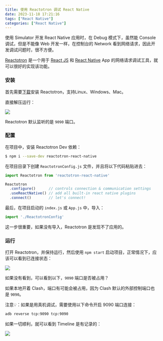 ```yaml
---
title: 使用 Reactotron 调试 React Native
date: 2023-11-18 17:21:16
tags: ["React Native"]
categories: ["React Native"]
---
```


使用 Simulator 开发 React Native 应用时，在 Debug 模式下，虽然能 Console 调试，但是不能像 Web 开发一样，在控制台的 Network 看到网络请求，因此开发调试问题时，很不方便。

[Reactotron](https://github.com/infinitered/reactotron) 是一个用于 [React JS](https://facebook.github.io/react/) 和 [React Native](https://facebook.github.io/react-native/) App 的网络请求调试工具，就可以很好的实现该功能。

<!-- more -->

### 安装

首先需要[下载](https://github.com/infinitered/reactotron/releases)安装 Reactotron，支持Linux、Windows、Mac。

直接解压运行：

![](https://cdn.jsdelivr.net/gh/0xAiKang/CDN/blog/images/20231118165745.png)

Reactotron 默认监听的是 `9090` 端口。

### 配置

在项目中，安装 Reactotron Dev 依赖：

```bash
$ npm i --save-dev reactotron-react-native
```

在项目目录下创建 `ReactotronConfig.js` 文件，并且将以下代码粘贴进去：
```js
import Reactotron from 'reactotron-react-native'

Reactotron
  .configure()      // controls connection & communication settings
  .useReactNative() // add all built-in react native plugins
  .connect()        // let's connect!
```

最后，在项目启动的 `index.js` 或 `App.js`  中，导入：

```js
import './ReactotronConfig'
```

这一步很重要，如果没有导入，Reactotron 是发现不了应用的。

### 运行

打开 Reactotron，并保持运行，然后使用 `npm start` 启动项目，正常情况下，应该可以看到已连接状态：

![](https://cdn.jsdelivr.net/gh/0xAiKang/CDN/blog/images/20231118170700.png)

如果没有看到，可以看到以下，`9090` 端口是否被占用？

如果本地开着 Clash，端口有可能会被占用，因为 Clash 默认的外部控制端口也是 `9090`。

注意💡：如果是用真机调试，需要使用以下命令开启 9090 端口连接：
```bash
adb reverse tcp:9090 tcp:9090
```

如果一切顺利，就可以看到 Timeline 是有记录的：

![](https://cdn.jsdelivr.net/gh/0xAiKang/CDN/blog/images/20231118171558.png)